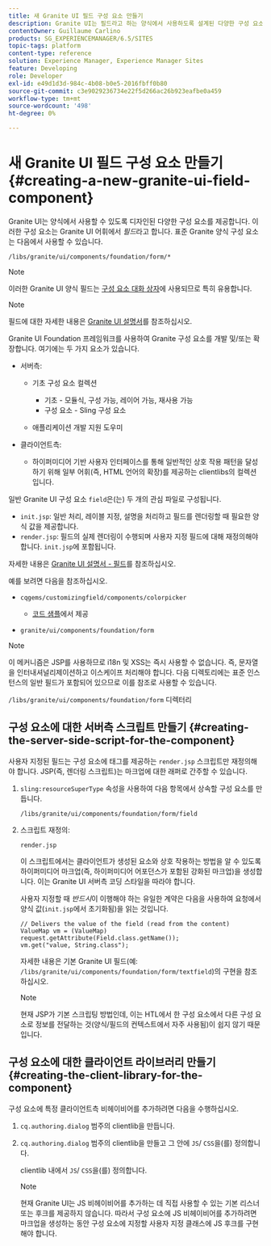 ```yaml
---
title: 새 Granite UI 필드 구성 요소 만들기
description: Granite UI는 필드라고 하는 양식에서 사용하도록 설계된 다양한 구성 요소를 제공합니다
contentOwner: Guillaume Carlino
products: SG_EXPERIENCEMANAGER/6.5/SITES
topic-tags: platform
content-type: reference
solution: Experience Manager, Experience Manager Sites
feature: Developing
role: Developer
exl-id: e49d1d3d-984c-4b08-b0e5-2016fbff0b80
source-git-commit: c3e9029236734e22f5d266ac26b923eafbe0a459
workflow-type: tm+mt
source-wordcount: '498'
ht-degree: 0%

---
```


# 새 Granite UI 필드 구성 요소 만들기{#creating-a-new-granite-ui-field-component}

Granite UI는 양식에서 사용할 수 있도록 디자인된 다양한 구성 요소를 제공합니다. 이러한 구성 요소는 Granite UI 어휘에서 *필드*&#x200B;라고 합니다. 표준 Granite 양식 구성 요소는 다음에서 사용할 수 있습니다.

`/libs/granite/ui/components/foundation/form/*`

>[!NOTE]
>
>이러한 Granite UI 양식 필드는 [구성 요소 대화 상자](/help/sites-developing/developing-components.md)에 사용되므로 특히 유용합니다.

>[!NOTE]
>
>필드에 대한 자세한 내용은 [Granite UI 설명서](https://developer.adobe.com/experience-manager/reference-materials/6-5/granite-ui/api/jcr_root/libs/granite/ui/index.html)를 참조하십시오.

Granite UI Foundation 프레임워크를 사용하여 Granite 구성 요소를 개발 및/또는 확장합니다. 여기에는 두 가지 요소가 있습니다.

* 서버측:

   * 기초 구성 요소 컬렉션

      * 기초 - 모듈식, 구성 가능, 레이어 가능, 재사용 가능
      * 구성 요소 - Sling 구성 요소

   * 애플리케이션 개발 지원 도우미

* 클라이언트측:

   * 하이퍼미디어 기반 사용자 인터페이스를 통해 일반적인 상호 작용 패턴을 달성하기 위해 일부 어휘(즉, HTML 언어의 확장)를 제공하는 clientlibs의 컬렉션입니다.

일반 Granite UI 구성 요소 `field`은(는) 두 개의 관심 파일로 구성됩니다.

* `init.jsp`: 일반 처리, 레이블 지정, 설명을 처리하고 필드를 렌더링할 때 필요한 양식 값을 제공합니다.
* `render.jsp`: 필드의 실제 렌더링이 수행되며 사용자 지정 필드에 대해 재정의해야 합니다. `init.jsp`에 포함됩니다.

자세한 내용은 [Granite UI 설명서 - 필드](https://developer.adobe.com/experience-manager/reference-materials/6-5/granite-ui/api/jcr_root/libs/granite/ui/components/foundation/form/field/index.html)를 참조하십시오.

예를 보려면 다음을 참조하십시오.

* `cqgems/customizingfield/components/colorpicker`

   * [코드 샘플](/help/sites-developing/developing-components-samples.md#code-sample-how-to-customize-dialog-fields)에서 제공

* `granite/ui/components/foundation/form`

>[!NOTE]
>
>이 메커니즘은 JSP를 사용하므로 i18n 및 XSS는 즉시 사용할 수 없습니다. 즉, 문자열을 인터내셔널리제이션하고 이스케이프 처리해야 합니다. 다음 디렉토리에는 표준 인스턴스의 일반 필드가 포함되어 있으므로 이를 참조로 사용할 수 있습니다.
>
>`/libs/granite/ui/components/foundation/form` 디렉터리

## 구성 요소에 대한 서버측 스크립트 만들기 {#creating-the-server-side-script-for-the-component}

사용자 지정된 필드는 구성 요소에 태그를 제공하는 `render.jsp` 스크립트만 재정의해야 합니다. JSP(즉, 렌더링 스크립트)는 마크업에 대한 래퍼로 간주할 수 있습니다.

1. `sling:resourceSuperType` 속성을 사용하여 다음 항목에서 상속할 구성 요소를 만듭니다.

   `/libs/granite/ui/components/foundation/form/field`

1. 스크립트 재정의:

   `render.jsp`

   이 스크립트에서는 클라이언트가 생성된 요소와 상호 작용하는 방법을 알 수 있도록 하이퍼미디어 마크업(즉, 하이퍼미디어 어포던스가 포함된 강화된 마크업)을 생성합니다. 이는 Granite UI 서버측 코딩 스타일을 따라야 합니다.

   사용자 지정할 때 *반드시*&#x200B;이 이행해야 하는 유일한 계약은 다음을 사용하여 요청에서 양식 값(`init.jsp`에서 초기화됨)을 읽는 것입니다.

   ```
   // Delivers the value of the field (read from the content)
   ValueMap vm = (ValueMap) request.getAttribute(Field.class.getName());
   vm.get("value, String.class");
   ```

   자세한 내용은 기본 Granite UI 필드(예: `/libs/granite/ui/components/foundation/form/textfield`)의 구현을 참조하십시오.

   >[!NOTE]
   >
   >현재 JSP가 기본 스크립팅 방법인데, 이는 HTL에서 한 구성 요소에서 다른 구성 요소로 정보를 전달하는 것(양식/필드의 컨텍스트에서 자주 사용됨)이 쉽지 않기 때문입니다.

## 구성 요소에 대한 클라이언트 라이브러리 만들기 {#creating-the-client-library-for-the-component}

구성 요소에 특정 클라이언트측 비헤이비어를 추가하려면 다음을 수행하십시오.

1. `cq.authoring.dialog` 범주의 clientlib을 만듭니다.
1. `cq.authoring.dialog` 범주의 clientlib을 만들고 그 안에 `JS`/ `CSS`을(를) 정의합니다.

   clientlib 내에서 `JS`/ `CSS`을(를) 정의합니다.

   >[!NOTE]
   >
   >현재 Granite UI는 JS 비헤이비어를 추가하는 데 직접 사용할 수 있는 기본 리스너 또는 후크를 제공하지 않습니다. 따라서 구성 요소에 JS 비헤이비어를 추가하려면 마크업을 생성하는 동안 구성 요소에 지정할 사용자 지정 클래스에 JS 후크를 구현해야 합니다.
